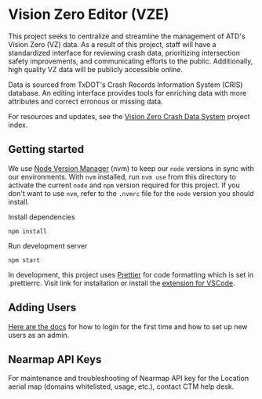 # Vision Zero Editor (VZE)

This project seeks to centralize and streamline the management of ATD's Vision Zero (VZ) data. As a result of this project, staff will have a standardized interface for reviewing crash data, prioritizing intersection safety improvements, and communicating efforts to the public. Additionally, high quality VZ data will be publicly accessible online.

Data is sourced from TxDOT's Crash Records Information System (CRIS) database. An editing interface provides tools for enriching data with more attributes and correct erronous or missing data.

For resources and updates, see the [Vision Zero Crash Data System](https://github.com/cityofaustin/atd-data-tech/issues/255) project index.

## Getting started

We use [Node Version Manager](https://github.com/nvm-sh/nvm) (nvm) to keep our `node` versions in sync with our environments. With `nvm` installed, run `nvm use` from this directory to activate the current `node` and `npm` version required for this project. If you don't want to use `nvm`, refer to the `.nvmrc` file for the `node` version you should install.

Install dependencies

`npm install`

Run development server

`npm start`

In development, this project uses [Prettier](https://prettier.io/) for code formatting which is set in .prettierrc. Visit link for installation or install the [extension for VSCode](https://marketplace.visualstudio.com/items?itemName=esbenp.prettier-vscode).

## Adding Users

[Here are the docs](https://github.com/cityofaustin/atd-vz-data/blob/master/atd-vze/ADDING_USERS.md) for how to login for the first time and how to set up new users as an admin.

## Nearmap API Keys

For maintenance and troubleshooting of Nearmap API key for the Location aerial map (domains whitelisted, usage, etc.), contact CTM help desk.
